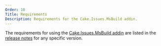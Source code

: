 ```yaml
---
Order: 10
Title: Requirements
Description: Requirements for the Cake.Issues.MsBuild addin.
---
```

The requirements for using the [Cake.Issues.MsBuild addin] are listed in the [release notes] for any specific version.

[Cake.Issues.MsBuild addin]: https://www.nuget.org/packages/Cake.Issues.MsBuild
[release notes]: release-notes
